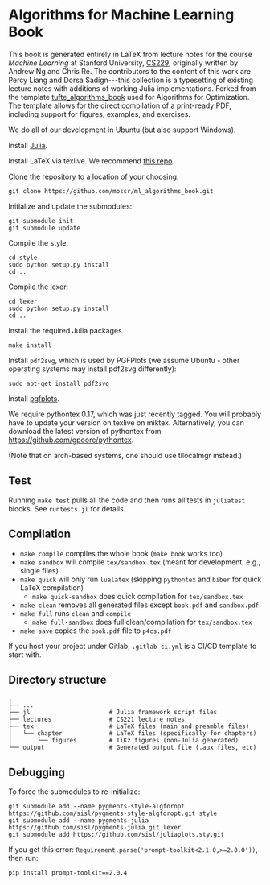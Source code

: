 # Algorithms for Machine Learning Book

<!-- [![pipeline status](https://gitlab.com/johnnychen94/tufte_algorithms_book/badges/master/pipeline.svg)](https://gitlab.com/johnnychen94/tufte_algorithms_book/commits/master) -->

This book is generated entirely in LaTeX from lecture notes for the course _Machine Learning_ at Stanford University, [CS229](https://cs229.stanford.edu), originally written by Andrew Ng and Chris Ré.
The contributors to the content of this work are Percy Liang and Dorsa Sadign---this collection is a typesetting of existing lecture notes with additions of working Julia implementations. 
Forked from the template [tufte_algorithms_book](https://github.com/sisl/tufte_algorithms_book) used for Algorithms for Optimization.
The template allows for the direct compilation of a print-ready PDF, including support for figures, examples, and exercises.

We do all of our development in Ubuntu (but also support Windows).


Install [Julia](https://julialang.org/downloads/).

Install LaTeX via texlive. We recommend [this repo](https://github.com/scottkosty/install-tl-ubuntu).

Clone the repository to a location of your choosing:
```
git clone https://github.com/mossr/ml_algorithms_book.git
```

Initialize and update the submodules:
```
git submodule init
git submodule update
```

Compile the style:
```
cd style
sudo python setup.py install
cd ..
```

Compile the lexer:
```
cd lexer
sudo python setup.py install
cd ..
```

Install the required Julia packages.
```
make install
```

Install `pdf2svg`, which is used by PGFPlots (we assume Ubuntu - other operating systems may install pdf2svg differently):
```
sudo apt-get install pdf2svg
```

Install [pgfplots](https://ctan.org/pkg/pgfplots).

We require pythontex 0.17, which was just recently tagged. You will probably have to update your version on texlive on miktex. Alternatively, you can download the latest version of pythontex from https://github.com/gpoore/pythontex.

(Note that on arch-based systems, one should use tllocalmgr instead.)

## Test

Running `make test` pulls all the code and then runs all tests in `juliatest` blocks. See `runtests.jl` for details.

## Compilation

* `make compile` compiles the whole book (`make book` works too)
* `make sandbox` will compile `tex/sandbox.tex` (meant for development, e.g., single files)
* `make quick` will only run `lualatex` (skipping `pythontex` and `biber` for quick LaTeX compilation)
	* `make quick-sandbox` does quick compilation for `tex/sandbox.tex`
* `make clean` removes all generated files except `book.pdf` and `sandbox.pdf`
* `make full` runs `clean` and `compile`
	* `make full-sandbox` does full clean/compilation for `tex/sandbox.tex`
* `make save` copies the `book.pdf` file to `p4cs.pdf`


If you host your project under Gitlab, `.gitlab-ci.yml` is a CI/CD template to start with.

## Directory structure

    .
    ├── ...
    ├── jl                      # Julia framework script files
    ├── lectures                # CS221 lecture notes
    ├── tex                     # LaTeX files (main and preamble files)
    │   └── chapter             # LaTeX files (specifically for chapters)
    │       └── figures         # TiKz figures (non-Julia generated)
    └── output                  # Generated output file (.aux files, etc)


## Debugging

To force the submodules to re-initialize:
```
git submodule add --name pygments-style-algforopt https://github.com/sisl/pygments-style-algforopt.git style
git submodule add --name pygments-julia https://github.com/sisl/pygments-julia.git lexer
git submodule add https://github.com/sisl/juliaplots.sty.git
```

If you get this error: `Requirement.parse('prompt-toolkit<2.1.0,>=2.0.0'))`, then run:
```bash
pip install prompt-toolkit==2.0.4
```